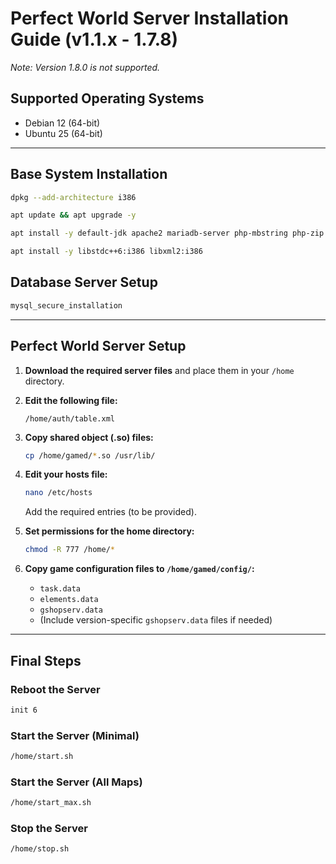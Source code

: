 # Perfect World Server Installation Guide (v1.1.x - 1.7.8)
*Note: Version 1.8.0 is not supported.*

## Supported Operating Systems

- Debian 12 (64-bit)  
- Ubuntu 25 (64-bit)  

---

## Base System Installation

```sh
dpkg --add-architecture i386
```
```sh 
apt update && apt upgrade -y
```
```sh
apt install -y default-jdk apache2 mariadb-server php-mbstring php-zip php-gd php-json php-curl
```
```sh
apt install -y libstdc++6:i386 libxml2:i386
```

## Database Server Setup

```sh
mysql_secure_installation
```

---

## Perfect World Server Setup

1. **Download the required server files** and place them in your `/home` directory.

2. **Edit the following file:**
   ```
   /home/auth/table.xml
   ```

3. **Copy shared object (.so) files:**
   ```sh
   cp /home/gamed/*.so /usr/lib/
   ```

4. **Edit your hosts file:**
   ```sh
   nano /etc/hosts
   ```
   Add the required entries (to be provided).

5. **Set permissions for the home directory:**
   ```sh
   chmod -R 777 /home/*
   ```

6. **Copy game configuration files to `/home/gamed/config/`:**
   - `task.data`
   - `elements.data`
   - `gshopserv.data`
   - (Include version-specific `gshopserv.data` files if needed)

---

## Final Steps

### Reboot the Server

```sh
init 6
```

### Start the Server (Minimal)

```sh
/home/start.sh
```

### Start the Server (All Maps)

```sh
/home/start_max.sh
```

### Stop the Server

```sh
/home/stop.sh
```

